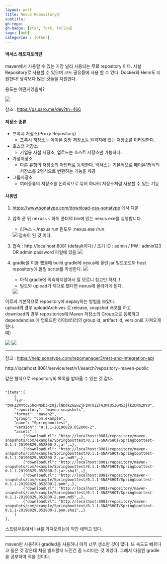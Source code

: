 ```yaml
---
layout: post
title: Nexus Repository란
subtitle: 
gh-repo: 
gh-badge: [star, fork, follow]
tags: [Web]
categories : [Other]
---
```


#### 넥서스 레포지토리란

maven에서 사용할 수 있는 가장 널리 사용되는 무료 repository 이다.
사설 Repository로 사용할 수 있으며 코드 공유등에 사용 할 수 있다.
Docker와 Helm도 지원한다!
생각보다 많은 것들을 지원한다.

용도는 어떤게있을까?

<img src='https://blog.kingbbode.com/images/2017/2017-07-04-NEXUS-3XX-MAVEN-NPM/why.png'>

참조 : https://gs.saro.me/dev?tn=466


#### 저장소 종류

* 프록시 저장소(Proxy Repository)
    - 프록시 저장소는 메이븐 중앙 저장소등 원격지에 있는 저장소를 미러링한다. 
* 호스터 저장소
    - 기업용 사설 저장소, 업로드는 호스트 저장소만 가능하다.
* 가상저장소
    - 다른 유형의 저장소의 아답터로 동작한다. 넥서스는 기본적으로 메이븐1형식의 저장소를 2형식으로 변환하는 기능을 제공
* 그룹저장소
    - 여러종류의 저장소를 논리적으로 묶어 하나의 저장소처럼 사용할 수 있는 기능


#### 사용법

1. https://www.sonatype.com/download-oss-sonatype 에서 다운

2. 압축 푼 뒤 nexus~~ 하위 폴더의 bin에 있는 nexus.exe를 실행합니다.
    - 리눅스 -./nexus run                윈도우 :nexus.exe /run  
    <img src='https://user-images.githubusercontent.com/45562285/63945185-d993b600-caad-11e9-9ea1-324419a163bf.PNG'>
    접속이 된 것 이다.
3. 접속 : http://localhost:8081 (default이다) / 초기 ID : admin / PW : admin123 OR admin.password 파일에 있음
    <img src='https://user-images.githubusercontent.com/45562285/63945337-1a8bca80-caae-11e9-8251-418534040019.PNG'>

4. gradle을 이용 했을때 build.gradle에 nexus에 올린 jar 빌드코드와 host repository에 올릴 script를 작성한다.
    <img src='https://user-images.githubusercontent.com/45562285/63945556-7a827100-caae-11e9-9a57-df4a83c3c5a5.PNG'>

    - 아직 gradle에 익숙하지않아서 잘 모르니 참고만 하자..!
    - 빌드와 upload가 제대로 됐다면 nexus에 올라가게 된다.

    <img src='https://user-images.githubusercontent.com/45562285/63945699-bf0e0c80-caae-11e9-8e60-444cedd96436.PNG'>

이로써 기본적으로 repository에 deploy하는 방법을 보았다.  
upload의 경우 uploadArchives 로 release, snapshot 배포를 하고  
download의 경우  repositories에 Maven 저장소의 Group으로 등록하고 dependencies 에 업로드한 라이브러리의 group id, artifact id, version로 가져오게 된다.  
예)

<img src='https://user-images.githubusercontent.com/45562285/64029651-fdbfc780-cb7f-11e9-84fa-f187d8ebe322.PNG'>

<img src='https://user-images.githubusercontent.com/45562285/64029671-09ab8980-cb80-11e9-8249-ddf90f57c534.PNG'>


---

참고 : https://help.sonatype.com/repomanager3/rest-and-integration-api

http://localhost:8081/service/rest/v1/search?repository=maven-public  

같은 형식으로 repository의 목록을 받아올 수 있는 것 같다.


~~~

"items":[
    {
    "id": "bWF2ZW4tc25hcHNob3RzOjJlNDdkZGEwZjFiNTU1ZTA3MTU5ZGM5ZjlkZDNmZWY0",
    "repository": "maven-snapshots",
    "format": "maven2",
    "group": "com.example",
    "name": "Springboottest",
    "version": "0.1.1-20190829.052800-2",
    "assets":[
        {"downloadUrl": "http://localhost:8081/repository/maven-snapshots/com/example/Springboottest/0.1.1-SNAPSHOT/Springboottest-0.1.1-20190829.052800-2.jar",…},
        {"downloadUrl": "http://localhost:8081/repository/maven-snapshots/com/example/Springboottest/0.1.1-SNAPSHOT/Springboottest-0.1.1-20190829.052800-2.jar.md5",…},
        {"downloadUrl": "http://localhost:8081/repository/maven-snapshots/com/example/Springboottest/0.1.1-SNAPSHOT/Springboottest-0.1.1-20190829.052800-2.jar.sha1",…},
        {"downloadUrl": "http://localhost:8081/repository/maven-snapshots/com/example/Springboottest/0.1.1-SNAPSHOT/Springboottest-0.1.1-20190829.052800-2.pom",…},
        {"downloadUrl": "http://localhost:8081/repository/maven-snapshots/com/example/Springboottest/0.1.1-SNAPSHOT/Springboottest-0.1.1-20190829.052800-2.pom.md5",…},
        {"downloadUrl": "http://localhost:8081/repository/maven-snapshots/com/example/Springboottest/0.1.1-SNAPSHOT/Springboottest-0.1.1-20190829.052800-2.pom.sha1",…}
    ]
},

~~~

스프링부트에서 list를 가져오려는데 약간 애먹고 있다.

---

maven만 사용하다 gradled을 사용하니 아직 너무 생소한 것이 많다.
또 속도도 빠르다고 들은 것 같은데 처음 빌드할때 느낀건 좀 느리다는 것 이었다.
그래서 다음엔 gradle을 공부하여 적을 것이다.
